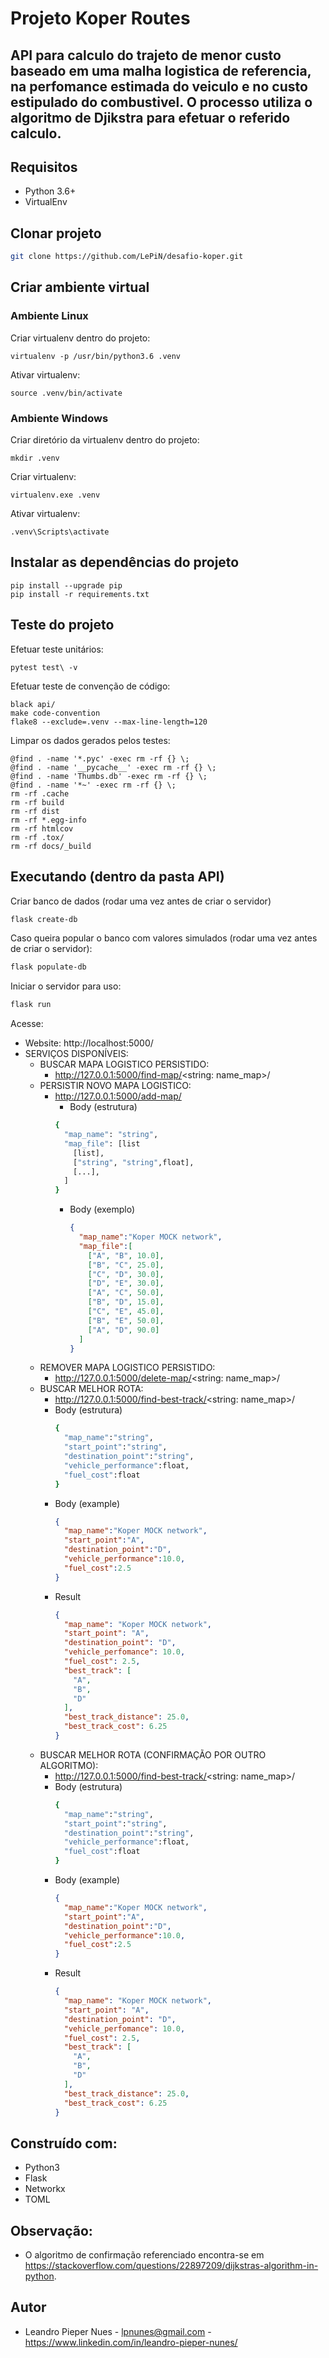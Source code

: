 # Projeto Koper Routes

API para calculo do trajeto de menor custo  baseado em uma malha logistica de referencia, na perfomance estimada do 
veiculo e no custo estipulado do combustivel. O processo utiliza o algoritmo de Djikstra para efetuar o referido calculo.
---

## Requisitos
- Python 3.6+
- VirtualEnv

## Clonar projeto
```bash
git clone https://github.com/LePiN/desafio-koper.git
```

## Criar ambiente virtual

### Ambiente Linux

Criar virtualenv dentro do projeto:
```
virtualenv -p /usr/bin/python3.6 .venv
```

Ativar virtualenv:
```
source .venv/bin/activate
```

### Ambiente Windows

Criar diretório da virtualenv dentro do projeto:
```
mkdir .venv
```

Criar virtualenv:
```
virtualenv.exe .venv
```

Ativar virtualenv:
```
.venv\Scripts\activate
```

## Instalar as dependências do projeto
```
pip install --upgrade pip
pip install -r requirements.txt
```


## Teste do projeto

Efetuar teste unitários:
```
pytest test\ -v
```

Efetuar teste de convenção de código:
```
black api/
make code-convention
flake8 --exclude=.venv --max-line-length=120
```

Limpar os dados gerados pelos testes:
```
@find . -name '*.pyc' -exec rm -rf {} \;
@find . -name '__pycache__' -exec rm -rf {} \;
@find . -name 'Thumbs.db' -exec rm -rf {} \;
@find . -name '*~' -exec rm -rf {} \;
rm -rf .cache
rm -rf build
rm -rf dist
rm -rf *.egg-info
rm -rf htmlcov
rm -rf .tox/
rm -rf docs/_build
```

## Executando (dentro da pasta API)

Criar banco de dados (rodar uma vez antes de criar o servidor)
```bash
flask create-db
```

Caso queira popular o banco com valores simulados (rodar uma vez antes de criar o servidor):
```bash
flask populate-db
```

Iniciar o servidor para uso:
```bash
flask run
```

Acesse:

- Website: http://localhost:5000/
- SERVIÇOS DISPONÍVEIS:
    - BUSCAR MAPA LOGISTICO PERSISTIDO:
        - http://127.0.0.1:5000/find-map/<string: name_map>/
    - PERSISTIR NOVO MAPA LOGISTICO:
        - http://127.0.0.1:5000/add-map/
            - Body (estrutura)
            ````bash
            {
              "map_name": "string",
              "map_file": [list
                [list],  
                ["string", "string",float],
                [...],      
              ]
            }
            ````
            - Body (exemplo)
                ```json
                {
                  "map_name":"Koper MOCK network",
                  "map_file":[
                    ["A", "B", 10.0],  
                    ["B", "C", 25.0],
                    ["C", "D", 30.0],
                    ["D", "E", 30.0],        
                    ["A", "C", 50.0],
                    ["B", "D", 15.0],
                    ["C", "E", 45.0],               
                    ["B", "E", 50.0],
                    ["A", "D", 90.0]        
                  ]
                }
                ```
    - REMOVER MAPA LOGISTICO PERSISTIDO:
        - http://127.0.0.1:5000/delete-map/<string: name_map>/
    - BUSCAR MELHOR ROTA:
        - http://127.0.0.1:5000/find-best-track/<string: name_map>/
        - Body (estrutura)
            ```bash
            {
              "map_name":"string",
              "start_point":"string",
              "destination_point":"string",
              "vehicle_performance":float,
              "fuel_cost":float 
            }
            ````
        - Body (example)
            ```json
            {
              "map_name":"Koper MOCK network",
              "start_point":"A",
              "destination_point":"D",
              "vehicle_performance":10.0,
              "fuel_cost":2.5 
            }
            ```
        - Result
            ```json
            {
              "map_name": "Koper MOCK network",
              "start_point": "A",
              "destination_point": "D",
              "vehicle_perfomance": 10.0,
              "fuel_cost": 2.5,
              "best_track": [
                "A",
                "B",
                "D"
              ],
              "best_track_distance": 25.0,
              "best_track_cost": 6.25
            }
            ```
    - BUSCAR MELHOR ROTA (CONFIRMAÇÃO POR OUTRO ALGORITMO):
        - http://127.0.0.1:5000/find-best-track/<string: name_map>/
        - Body (estrutura)
            ```bash
            {
              "map_name":"string",
              "start_point":"string",
              "destination_point":"string",
              "vehicle_performance":float,
              "fuel_cost":float 
            }
            ````
        - Body (example)
            ```json
            {
              "map_name":"Koper MOCK network",
              "start_point":"A",
              "destination_point":"D",
              "vehicle_performance":10.0,
              "fuel_cost":2.5 
            }
            ```
        - Result
            ```json
            {
              "map_name": "Koper MOCK network",
              "start_point": "A",
              "destination_point": "D",
              "vehicle_perfomance": 10.0,
              "fuel_cost": 2.5,
              "best_track": [
                "A",
                "B",
                "D"
              ],
              "best_track_distance": 25.0,
              "best_track_cost": 6.25
            }
            ```

## Construído com:
- Python3
- Flask
- Networkx
- TOML


## Observação:
- O algoritmo de confirmação referenciado encontra-se em https://stackoverflow.com/questions/22897209/dijkstras-algorithm-in-python.

## Autor
- Leandro Pieper Nues - lpnunes@gmail.com - https://www.linkedin.com/in/leandro-pieper-nunes/